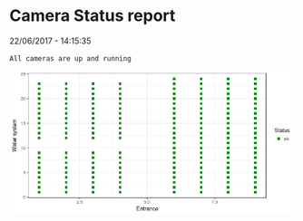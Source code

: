 Camera Status report
================
22/06/2017 - 14:15:35

    All cameras are up and running

![](camreport_files/figure-markdown_github/unnamed-chunk-2-1.png)
